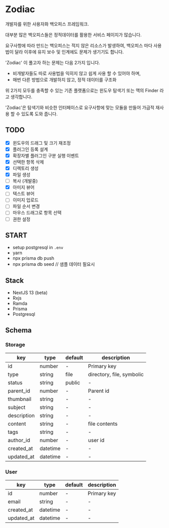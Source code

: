 # Zodiac

개발자를 위한 사용자화 백오피스 프레임워크.

대부분 많은 백오피스들은 정적데이터를 활용한 서비스 페이지가 많습니다.

요구사항에 따라 만드는 백오피스는 적지 않은 리소스가 발생하여, 백오피스 마다 사용법이 달라 이후에 유지 보수 및 인계에도 문제가 생기기도 합니다.

'Zodiac' 이 풀고자 하는 문제는 다음 2가지 입니다.

- 비개발자들도 따로 사용법을 익히지 않고 쉽게 사용 할 수 있어야 하며,
- 매번 다른 방법으로 개발하지 않고, 정적 데이터를 구조화

위 2가지 모두를 충족할 수 있는 기존 플랫폼으로는 윈도우 탐색기 또는 맥의 Finder 라고 생각합니다.

'Zodiac'은 탐색기와 비슷한 인터페이스로 요구사항에 맞는 모듈을 만들어 가급적 재사용 할 수 있도록 도와 줍니다.

## TODO

- [x] 윈도우의 드래그 및 크기 재조정  
- [x] 플러그인 등록 설계  
- [x] 확장자별 플러그인 구분 실행 이벤트  
- [x] 선택한 항목 삭제  
- [x] 디렉토리 생성  
- [x] 파일 생성  
- [ ] 복사 (개발중)
- [x] 아미지 뷰어  
- [ ] 텍스트 뷰어  
- [ ] 이미지 업로드  
- [ ] 파일 순서 변경  
- [ ] 마우스 드래그로 항목 선택  
- [ ] 권한 설정

## START

- setup postgresql in `.env`
- yarn
- npx prisma db push
- npx prisma db seed // 샘플 데이터 필요시

## Stack

- NextJS 13 (beta)
- Rxjs
- Ramda
- Prisma
- Postgresql

## Schema

### Storage

| key         | type     | default | description               |
| ----------- | -------- | ------- | ------------------------- |
| id          | number   | -       | Primary key               |
| type        | string   | file    | directory, file, symbolic |
| status      | string   | public  | -                         |
| parent_id   | number   | -       | Parent id                 |
| thumbnail   | string   | -       | -                         |
| subject     | string   | -       | -                         |
| description | string   | -       | -                         |
| content     | string   | -       | file contents             |
| tags        | string   | -       | -                         |
| author_id   | number   | -       | user id                   |
| created_at  | datetime | -       | -                         |
| updated_at  | datetime | -       | -                         |

### User

| key        | type     | default | description |
| ---------- | -------- | ------- | ----------- |
| id         | number   | -       | Primary key |
| email      | string   | -       | -           |
| created_at | datetime | -       | -           |
| updated_at | datetime | -       | -           |
